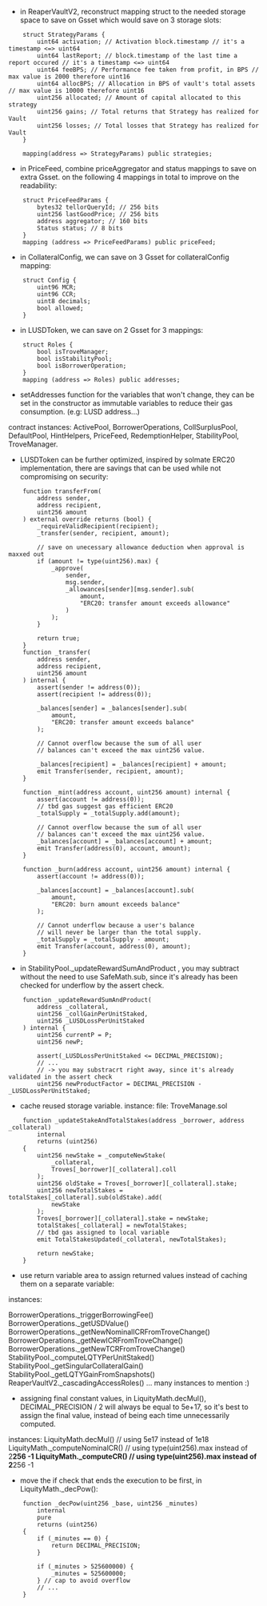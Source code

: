 - in ReaperVaultV2, reconstruct mapping struct to the needed storage space to save on Gsset which would save on 3 storage slots:

```
    struct StrategyParams {
        uint64 activation; // Activation block.timestamp // it's a timestamp <=> uint64
        uint64 lastReport; // block.timestamp of the last time a report occured // it's a timestamp <=> uint64
        uint64 feeBPS; // Performance fee taken from profit, in BPS // max value is 2000 therefore uint16
        uint64 allocBPS; // Allocation in BPS of vault's total assets // max value is 10000 therefore uint16
        uint256 allocated; // Amount of capital allocated to this strategy
        uint256 gains; // Total returns that Strategy has realized for Vault
        uint256 losses; // Total losses that Strategy has realized for Vault
    }

    mapping(address => StrategyParams) public strategies;
```
- in PriceFeed, combine priceAggregator and status mappings to save on extra Gsset. on the following 4 mappings in total to improve on the readability:
```
    struct PriceFeedParams {
        bytes32 tellorQueryId; // 256 bits
        uint256 lastGoodPrice; // 256 bits
        address aggregator; // 160 bits
        Status status; // 8 bits
    }
    mapping (address => PriceFeedParams) public priceFeed;
```
- in CollateralConfig, we can save on 3 Gsset for collateralConfig mapping:
```
    struct Config {
        uint96 MCR;
        uint96 CCR;
        uint8 decimals;
        bool allowed;
    }
```
- in LUSDToken, we can save on 2 Gsset for 3 mappings:
```
    struct Roles {
        bool isTroveManager;
        bool isStabilityPool;
        bool isBorrowerOperation;
    }
    mapping (address => Roles) public addresses;
```
- setAddresses function for the variables that won't change, they can be set in the constructor as immutable variables to reduce their gas consumption. (e.g: LUSD address...)

contract instances: ActivePool, BorrowerOperations, CollSurplusPool, DefaultPool, HintHelpers, PriceFeed, RedemptionHelper, StabilityPool, TroveManager.

- LUSDToken can be further optimized, inspired by solmate ERC20 implementation, there are savings that can be used while not compromising on security:

```solidity
    function transferFrom(
        address sender,
        address recipient,
        uint256 amount
    ) external override returns (bool) {
        _requireValidRecipient(recipient);
        _transfer(sender, recipient, amount);

        // save on unecessary allowance deduction when approval is maxxed out
        if (amount != type(uint256).max) {
            _approve(
                sender,
                msg.sender,
                _allowances[sender][msg.sender].sub(
                    amount,
                    "ERC20: transfer amount exceeds allowance"
                )
            );
        }

        return true;
    }
    function _transfer(
        address sender,
        address recipient,
        uint256 amount
    ) internal {
        assert(sender != address(0));
        assert(recipient != address(0));

        _balances[sender] = _balances[sender].sub(
            amount,
            "ERC20: transfer amount exceeds balance"
        );

        // Cannot overflow because the sum of all user
        // balances can't exceed the max uint256 value.

        _balances[recipient] = _balances[recipient] + amount;
        emit Transfer(sender, recipient, amount);
    }

    function _mint(address account, uint256 amount) internal {
        assert(account != address(0));
        // tbd gas suggest gas efficient ERC20
        _totalSupply = _totalSupply.add(amount);

        // Cannot overflow because the sum of all user
        // balances can't exceed the max uint256 value.
        _balances[account] = _balances[account] + amount;
        emit Transfer(address(0), account, amount);
    }

    function _burn(address account, uint256 amount) internal {
        assert(account != address(0));

        _balances[account] = _balances[account].sub(
            amount,
            "ERC20: burn amount exceeds balance"
        );

        // Cannot underflow because a user's balance
        // will never be larger than the total supply.
        _totalSupply = _totalSupply - amount;
        emit Transfer(account, address(0), amount);
    }
```

- in StabilityPool._updateRewardSumAndProduct , you may subtract without the need to use SafeMath.sub, since it's already has been checked for underflow by the assert check.

```solidity
    function _updateRewardSumAndProduct(
        address _collateral,
        uint256 _collGainPerUnitStaked,
        uint256 _LUSDLossPerUnitStaked
    ) internal {
        uint256 currentP = P;
        uint256 newP;

        assert(_LUSDLossPerUnitStaked <= DECIMAL_PRECISION);
        // ...
        // -> you may substracrt right away, since it's already validated in the assert check
        uint256 newProductFactor = DECIMAL_PRECISION - _LUSDLossPerUnitStaked;
``` 
- cache reused storage variable.
instance:
file: TroveManage.sol
```solidity
    function _updateStakeAndTotalStakes(address _borrower, address _collateral)
        internal
        returns (uint256)
    {
        uint256 newStake = _computeNewStake(
            _collateral,
            Troves[_borrower][_collateral].coll
        );
        uint256 oldStake = Troves[_borrower][_collateral].stake;
        uint256 newTotalStakes = totalStakes[_collateral].sub(oldStake).add(
            newStake
        );
        Troves[_borrower][_collateral].stake = newStake;
        totalStakes[_collateral] = newTotalStakes;
        // tbd gas assigned to local variable
        emit TotalStakesUpdated(_collateral, newTotalStakes);

        return newStake;
    }
```
- use return variable area to assign returned values instead of caching them on a separate variable:

instances:

BorrowerOperations._triggerBorrowingFee()
BorrowerOperations._getUSDValue()
BorrowerOperations._getNewNominalICRFromTroveChange()
BorrowerOperations._getNewICRFromTroveChange()
BorrowerOperations._getNewTCRFromTroveChange()
StabilityPool._computeLQTYPerUnitStaked()
StabilityPool._getSingularCollateralGain()
StabilityPool._getLQTYGainFromSnapshots()
ReaperVaultV2._cascadingAccessRoles()
... many instances to mention :)

- assigning final constant values, in LiquityMath.decMul(), DECIMAL_PRECISION / 2 will always be equal to 5e+17, so it's best to assign the final value, instead of being each time unnecessarily computed.

instances:
LiquityMath.decMul() // using 5e17 instead of 1e18
LiquityMath._computeNominalCR() // using type(uint256).max instead of 2**256 -1
LiquityMath._computeCR() // using type(uint256).max instead of 2**256 -1

- move the if check that ends the execution to be first, in LiquityMath._decPow():
```solidity
    function _decPow(uint256 _base, uint256 _minutes)
        internal
        pure
        returns (uint256)
    {
        if (_minutes == 0) {
            return DECIMAL_PRECISION;
        }

        if (_minutes > 525600000) {
            _minutes = 525600000;
        } // cap to avoid overflow
        // ...
    }
```
